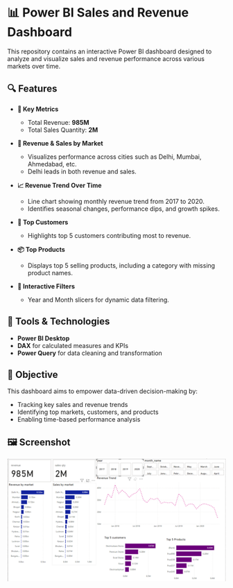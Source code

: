 # 📊 Power BI Sales and Revenue Dashboard

This repository contains an interactive Power BI dashboard designed to analyze and visualize sales and revenue performance across various markets over time.

## 🔍 Features

- **📌 Key Metrics**
  - Total Revenue: **985M**
  - Total Sales Quantity: **2M**

- **📍 Revenue & Sales by Market**
  - Visualizes performance across cities such as Delhi, Mumbai, Ahmedabad, etc.
  - Delhi leads in both revenue and sales.

- **📈 Revenue Trend Over Time**
  - Line chart showing monthly revenue trend from 2017 to 2020.
  - Identifies seasonal changes, performance dips, and growth spikes.

- **👥 Top Customers**
  - Highlights top 5 customers contributing most to revenue.

- **📦 Top Products**
  - Displays top 5 selling products, including a category with missing product names.

- **🧭 Interactive Filters**
  - Year and Month slicers for dynamic data filtering.

## 🧰 Tools & Technologies

- **Power BI Desktop**
- **DAX** for calculated measures and KPIs
- **Power Query** for data cleaning and transformation

## 🎯 Objective

This dashboard aims to empower data-driven decision-making by:
- Tracking key sales and revenue trends
- Identifying top markets, customers, and products
- Enabling time-based performance analysis

## 🖼️ Screenshot

![Dashboard Screenshot](Screenshot%202025-07-07%20161039.png)

